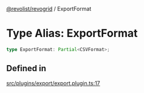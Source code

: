 [@revolist/revogrid](README.md) / ExportFormat

# Type Alias: ExportFormat

```ts
type ExportFormat: Partial<CSVFormat>;
```

## Defined in

[src/plugins/export/export.plugin.ts:17](https://github.com/revolist/revogrid/blob/7e29dfb64300e0258d5855b03e9cff9116f6c377/src/plugins/export/export.plugin.ts#L17)
